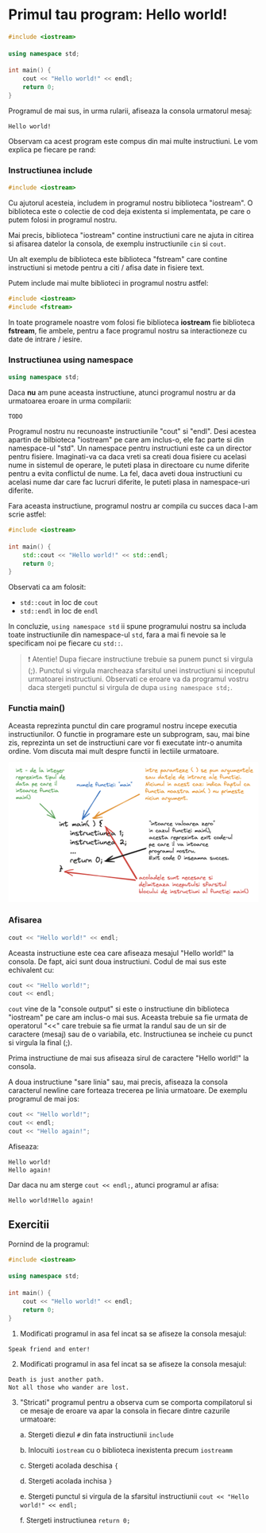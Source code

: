 # Primul tau program: Hello world!

```C++
#include <iostream>

using namespace std;

int main() {
    cout << "Hello world!" << endl;
    return 0;
}
```

Programul de mai sus, in urma rularii, afiseaza la consola urmatorul mesaj:

```
Hello world!
```

Observam ca acest program este compus din mai multe instructiuni. Le vom explica pe fiecare pe rand:

### Instructiunea include

```C++
#include <iostream>
```

Cu ajutorul acesteia, includem in programul nostru biblioteca "iostream". O biblioteca este o colectie de cod deja existenta si implementata, pe care o putem folosi in programul nostru.

Mai precis, biblioteca "iostream" contine instructiuni care ne ajuta in citirea si afisarea datelor la consola, de exemplu instructiunile `cin` si `cout`.

Un alt exemplu de biblioteca este biblioteca "fstream" care contine instructiuni si metode pentru a citi / afisa date in fisiere text.

Putem include mai multe biblioteci in programul nostru astfel:

```C++
#include <iostream>
#include <fstream>
```

In toate programele noastre vom folosi fie biblioteca **iostream** fie biblioteca **fstream**, fie ambele, pentru a face programul nostru sa interactioneze cu date de intrare / iesire.

### Instructiunea using namespace

```C++
using namespace std;
```

Daca **nu** am pune aceasta instructiune, atunci programul nostru ar da urmatoarea eroare in urma compilarii:

```
TODO
```

Programul nostru nu recunoaste instructiunile "cout" si "endl". Desi acestea apartin de bilbioteca "iostream" pe care am inclus-o, ele fac parte si din namespace-ul "std". Un namespace pentru instructiuni este ca un director pentru fisiere. Imaginati-va ca daca vreti sa creati doua fisiere cu acelasi nume in sistemul de operare, le puteti plasa in directoare cu nume diferite pentru a evita conflictul de nume. La fel, daca aveti doua instructiuni cu acelasi nume dar care fac lucruri diferite, le puteti plasa in namespace-uri diferite.

Fara aceasta instructiune, programul nostru ar compila cu succes daca l-am scrie astfel:

```C++
#include <iostream>

int main() {
    std::cout << "Hello world!" << std::endl;
    return 0;
}
```

Observati ca am folosit:

- `std::cout` in loc de `cout`
- `std::endl` in loc de `endl`

In concluzie, `using namespace std` ii spune programului nostru sa includa toate instructiunile din namespace-ul `std`, fara a mai fi nevoie sa le specificam noi pe fiecare cu `std::`.

> ❗ Atentie! Dupa fiecare instructiune trebuie sa punem punct si virgula (;). Punctul si virgula marcheaza sfarsitul unei instructiuni si inceputul urmatoarei instructiuni. Observati ce eroare va da programul vostru daca stergeti punctul si virgula de dupa `using namespace std;`.

### Functia main()

Aceasta reprezinta punctul din care programul nostru incepe executia instructiunilor. O functie in programare este un subprogram, sau, mai bine zis, reprezinta un set de instructiuni care vor fi executate intr-o anumita ordine. Vom discuta mai mult despre functii in lectiile urmatoare.

![Main function explained](img/main-function-explained.png)

### Afisarea

```C++
cout << "Hello world!" << endl;
```

Aceasta instructiune este cea care afiseaza mesajul "Hello world!" la consola. De fapt, aici sunt doua instructiuni. Codul de mai sus este echivalent cu:

```C++
cout << "Hello world!";
cout << endl;
```

`cout` vine de la "console output" si este o instructiune din biblioteca "iostream" pe care am inclus-o mai sus. Aceasta trebuie sa fie urmata de operatorul "<<" care trebuie sa fie urmat la randul sau de un sir de caractere (mesaj) sau de o variabila, etc. Instructiunea se incheie cu punct si virgula la final (;).

Prima instructiune de mai sus afiseaza sirul de caractere "Hello world!" la consola.

A doua instructiune "sare linia" sau, mai precis, afiseaza la consola caracterul newline care forteaza trecerea pe linia urmatoare. De exemplu programul de mai jos:

```C++
cout << "Hello world!";
cout << endl;
cout << "Hello again!";
```

Afiseaza:

```
Hello world!
Hello again!
```

Dar daca nu am sterge `cout << endl;`, atunci programul ar afisa:

```
Hello world!Hello again!
```

## Exercitii

Pornind de la programul:

```C++
#include <iostream>

using namespace std;

int main() {
    cout << "Hello world!" << endl;
    return 0;
}
```

1. Modificati programul in asa fel incat sa se afiseze la consola mesajul:

```
Speak friend and enter!
```

2. Modificati programul in asa fel incat sa se afiseze la consola mesajul:

```
Death is just another path.
Not all those who wander are lost.
```

3. "Stricati" programul pentru a observa cum se comporta compilatorul si ce mesaje de eroare va apar la consola in fiecare dintre cazurile urmatoare:

   a. Stergeti diezul `#` din fata instructiunii `include`

   b. Inlocuiti `iostream` cu o biblioteca inexistenta precum `iostreamm`

   c. Stergeti acolada deschisa `{`

   d. Stergeti acolada inchisa `}`

   e. Stergeti punctul si virgula de la sfarsitul instructiunii `cout << "Hello world!" << endl;`

   f. Stergeti instructiunea `return 0;`
